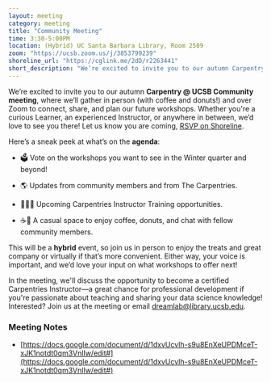```yaml
---
layout: meeting
category: meeting
title: "Community Meeting"
time: 3:30-5:00PM
location: (Hybrid) UC Santa Barbara Library, Room 2509
zoom: "https://ucsb.zoom.us/j/3853799239"
shoreline_url: "https://cglink.me/2dD/r2263441"
short_description: "We’re excited to invite you to our autumn Carpentry @ UCSB Community meeting, where we’ll gather in person (with coffee and donuts!) and over Zoom to connect, share, and plan our future workshops. Whether you’re a curious Learner, an experienced Instructor, or anywhere in between, we’d love to see you there!"
---
```


We’re excited to invite you to our autumn **Carpentry @ UCSB Community meeting**, where we’ll gather in person (with coffee and donuts!) and over Zoom to connect, share, and plan our future workshops. Whether you're a curious Learner, an experienced Instructor, or anywhere in between, we’d love to see you there! Let us know you are coming, [RSVP on Shoreline](https://cglink.me/2dD/r2263441).

Here’s a sneak peek at what’s on the **agenda**:

- 🗳️ Vote on the workshops you want to see in the Winter quarter and beyond!

- 🌎 Updates from community members and from The Carpentries.

- 👩🏻‍🏫 Upcoming Carpentries Instructor Training opportunities.

- ☕🍩 A casual space to enjoy coffee, donuts, and chat with fellow community members.

This will be a **hybrid** event, so join us in person to enjoy the treats and great company or virtually if that’s more convenient. Either way, your voice is important, and we’d love your input on what workshops to offer next! 

In the meeting, we'll discuss the opportunity to become a certified Carpentries Instructor—a great chance for professional development if you're passionate about teaching and sharing your data science knowledge! Interested? Join us at the meeting or email [dreamlab@library.ucsb.edu](mailto:dreamlab@library.ucsb.edu).


### Meeting Notes

- [https://docs.google.com/document/d/1dxvUcvIh-s9u8EnXeUPDMceT-xJK1notdt0qm3VnlIw/edit#](https://docs.google.com/document/d/1dxvUcvIh-s9u8EnXeUPDMceT-xJK1notdt0qm3VnlIw/edit#)
